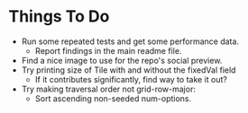 
# Things To Do

- Run some repeated tests and get some performance data.
  - Report findings in the main readme file.
- Find a nice image to use for the repo's social preview.
- Try printing size of Tile with and without the fixedVal field
  - If it contributes significantly, find way to take it out?
- Try making traversal order not grid-row-major:
  - Sort ascending non-seeded num-options.
